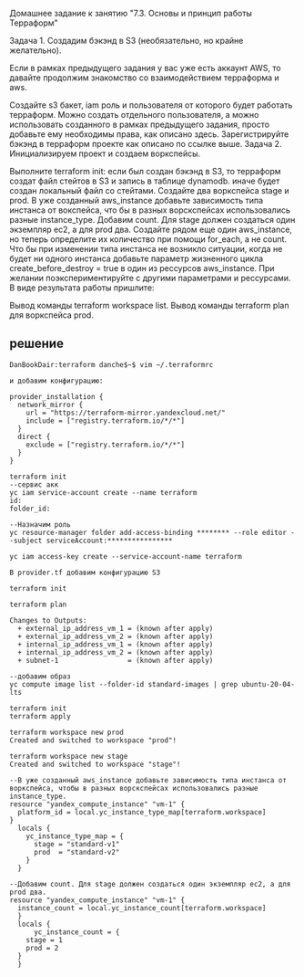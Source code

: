 Домашнее задание к занятию "7.3. Основы и принцип работы Терраформ"

Задача 1. Создадим бэкэнд в S3 (необязательно, но крайне желательно).

Если в рамках предыдущего задания у вас уже есть аккаунт AWS, то давайте продолжим знакомство со взаимодействием терраформа и aws.

Создайте s3 бакет, iam роль и пользователя от которого будет работать терраформ. Можно создать отдельного пользователя, а можно использовать созданного в рамках предыдущего задания, просто добавьте ему необходимы права, как описано здесь.
Зарегистрируйте бэкэнд в терраформ проекте как описано по ссылке выше.
Задача 2. Инициализируем проект и создаем воркспейсы.

Выполните terraform init:
если был создан бэкэнд в S3, то терраформ создат файл стейтов в S3 и запись в таблице dynamodb.
иначе будет создан локальный файл со стейтами.
Создайте два воркспейса stage и prod.
В уже созданный aws_instance добавьте зависимость типа инстанса от вокспейса, что бы в разных ворскспейсах использовались разные instance_type.
Добавим count. Для stage должен создаться один экземпляр ec2, а для prod два.
Создайте рядом еще один aws_instance, но теперь определите их количество при помощи for_each, а не count.
Что бы при изменении типа инстанса не возникло ситуации, когда не будет ни одного инстанса добавьте параметр жизненного цикла create_before_destroy = true в один из рессурсов aws_instance.
При желании поэкспериментируйте с другими параметрами и рессурсами.
В виде результата работы пришлите:

Вывод команды terraform workspace list.
Вывод команды terraform plan для воркспейса prod.

## решение

```
DanBookDair:terraform danche$~$ vim ~/.terraformrc

и добавим конфигурацию:

provider_installation {
  network_mirror {
    url = "https://terraform-mirror.yandexcloud.net/"
    include = ["registry.terraform.io/*/*"]
  }
  direct {
    exclude = ["registry.terraform.io/*/*"]
  }
}

terraform init
--сервис акк
yc iam service-account create --name terraform
id: 
folder_id: 

--Назначим роль
yc resource-manager folder add-access-binding ******** --role editor --subject serviceAccount:****************

yc iam access-key create --service-account-name terraform

В provider.tf добавим конфигурацию S3

terraform init

terraform plan

Changes to Outputs:
  + external_ip_address_vm_1 = (known after apply)
  + external_ip_address_vm_2 = (known after apply)
  + internal_ip_address_vm_1 = (known after apply)
  + internal_ip_address_vm_2 = (known after apply)
  + subnet-1                 = (known after apply)
  
--добавим образ
yc compute image list --folder-id standard-images | grep ubuntu-20-04-lts

terraform init
terraform apply

terraform workspace new prod
Created and switched to workspace "prod"!

terraform workspace new stage
Created and switched to workspace "stage"!

--В уже созданный aws_instance добавьте зависимость типа инстанса от воркспейса, чтобы в разных ворскспейсах использовались разные instance_type.
resource "yandex_compute_instance" "vm-1" {
  platform_id = local.yc_instance_type_map[terraform.workspace]
}
  locals {
    yc_instance_type_map = {
      stage = "standard-v1"
      prod  = "standard-v2"
    }
  }
  
--Добавим count. Для stage должен создаться один экземпляр ec2, а для prod два.
resource "yandex_compute_instance" "vm-1" {
  instance_count = local.yc_instance_count[terraform.workspace]
  }
  locals {
      yc_instance_count = {
    stage = 1
    prod = 2
  }
  }
  


```
